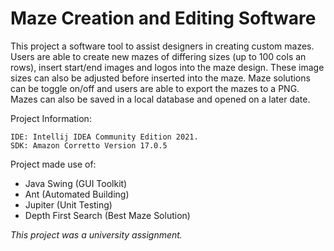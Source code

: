 # Maze Creation and Editing Software
This project a software tool to assist designers in creating custom mazes. Users are able to create new mazes of differing sizes (up to 100 cols an rows), insert start/end images and logos into the maze design. These image sizes can also be adjusted before inserted into the maze. Maze solutions can be toggle on/off and users are able to export the mazes to a PNG. Mazes can also be saved in a local database and opened on a later date.

Project Information:
```
IDE: Intellij IDEA Community Edition 2021.
SDK: Amazon Corretto Version 17.0.5
```

Project made use of:
- Java Swing (GUI Toolkit)
- Ant (Automated Building)
- Jupiter (Unit Testing)
- Depth First Search (Best Maze Solution)

*This project was a university assignment.*
